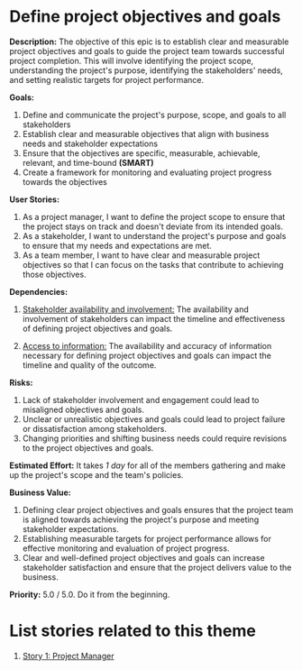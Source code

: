 # Define project objectives and goals

**Description:** The objective of this epic is to establish clear and measurable
project objectives and goals to guide the project team towards successful project
completion. This will involve identifying the project scope, understanding the 
project's purpose, identifying the stakeholders' needs, and setting realistic
targets for project performance.

**Goals:**

1.  Define and communicate the project's purpose, scope, and goals to all stakeholders
2.  Establish clear and measurable objectives that align with business needs and stakeholder expectations
3.  Ensure that the objectives are specific, measurable, achievable, relevant, and time-bound **(SMART)**
4.  Create a framework for monitoring and evaluating project progress towards the  objectives

**User Stories:**

1.  As a project manager, I want to define the project scope to ensure that the project stays on track and doesn't deviate from its intended goals.
2.  As a stakeholder, I want to understand the project's purpose and goals to ensure that my needs and expectations are met.
3.  As a team member, I want to have clear and measurable project objectives so that I can focus on the tasks that contribute to achieving those objectives.

**Dependencies:**

1.  <u>Stakeholder availability and involvement:</u> The availability and involvement
    of stakeholders can impact the timeline and effectiveness of defining project 
    objectives and goals.

2.  <u>Access to information:</u> The availability and accuracy of information 
    necessary for defining project objectives and goals can impact the timeline
    and quality of the outcome.

**Risks:**

1.  Lack of stakeholder involvement and engagement could lead to misaligned objectives and goals.
2.  Unclear or unrealistic objectives and goals could lead to project failure or dissatisfaction among stakeholders.
3.  Changing priorities and shifting business needs could require revisions to the project objectives and goals.

**Estimated Effort:** It takes *1 day* for all of the members gathering and make
up the project's scope and the team's policies.

**Business Value:**

1.  Defining clear project objectives and goals ensures that the project team is aligned towards achieving the project's purpose and meeting stakeholder expectations.
2.  Establishing measurable targets for project performance allows for effective monitoring and evaluation of project progress.
3.  Clear and well-defined project objectives and goals can increase stakeholder satisfaction and ensure that the project delivers value to the business.

**Priority:** 5.0 / 5.0. Do it from the beginning.

# List stories related to this theme
1. [Story 1: Project Manager](stories/story_goal_pm.md)